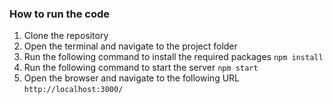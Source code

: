 ### How to run the code

1. Clone the repository
2. Open the terminal and navigate to the project folder
3. Run the following command to install the required packages
   `npm install`
4. Run the following command to start the server
   `npm start`
5. Open the browser and navigate to the following URL
   `http://localhost:3000/`
